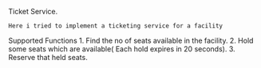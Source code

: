 Ticket Service.

	Here i tried to implement a ticketing service for a facility

Supported Functions
	1. Find the no of seats available in the facility.
	2. Hold some seats which are available( Each hold expires in 20 seconds).
	3. Reserve that held seats.